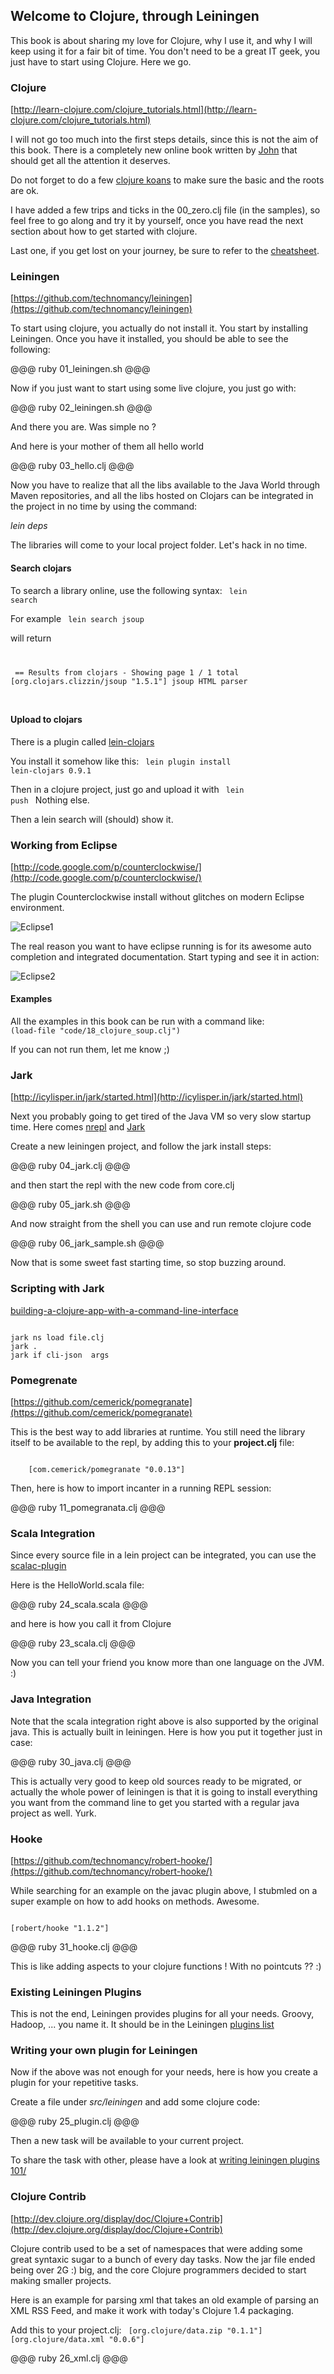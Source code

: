 Welcome to Clojure, through Leiningen
-----------------

This book is about sharing my love for Clojure, why I use it, and why I will keep using it for a fair bit of time. You don't need to be a great IT geek, you just have to start using Clojure. Here we go.

### Clojure
[http://learn-clojure.com/clojure_tutorials.html](http://learn-clojure.com/clojure_tutorials.html)

I will not go too much into the first steps details, since this is not the aim of this book. There is a completely new online book written by [John](http://www.unexpected-vortices.com/clojure/brief-beginners-guide/index.html) that should get all the attention it deserves.

Do not forget to do a few [clojure koans](https://github.com/functional-koans/clojure-koans) to make sure the basic and the roots are ok.

I have added a few trips and ticks in the 00_zero.clj file (in the samples), so feel free to go along and try it by yourself, once you have read the next section about how to get started with clojure.

Last one, if you get lost on your journey, be sure to refer to the [cheatsheet](http://clojuredocs.org/quickref/Clojure%20Core).

### Leiningen 
[https://github.com/technomancy/leiningen](https://github.com/technomancy/leiningen)

To start using clojure, you actually do not install it. You start by installing Leiningen. Once you have it installed, you should be able to see the following:

@@@ ruby 01_leiningen.sh @@@

Now if you just want to start using some live clojure, you just go with:

@@@ ruby 02_leiningen.sh @@@

And there you are. Was simple no ? 

And here is your mother of them all hello world 

@@@ ruby 03_hello.clj @@@

Now you have to realize that all the libs available to the Java World through Maven repositories, and all the libs hosted on Clojars can be integrated in the project in no time by using the command:

*lein deps*

The libraries will come to your local project folder. Let's hack in no time.

#### Search clojars

To search a library online, use the following syntax:
<code>
	lein search <libraryname>
</code>

For example
<code>
	lein search jsoup     
</code>
will return 


<code>
<pre>
 == Results from clojars - Showing page 1 / 1 total
[org.clojars.clizzin/jsoup "1.5.1"] jsoup HTML parser
</pre>
</code>

#### Upload to clojars
There is a plugin called [lein-clojars](https://github.com/ato/lein-clojars)

You install it somehow like this:
<code>
	lein plugin install lein-clojars 0.9.1
</code>

Then in a clojure project, just go and upload it with
<code>
	lein push
</code>
Nothing else.

Then a lein search will (should) show it. 

### Working from Eclipse
[http://code.google.com/p/counterclockwise/](http://code.google.com/p/counterclockwise/)

The plugin Counterclockwise install without glitches on modern Eclipse environment. 

![Eclipse1](../images/ccw.png)

The real reason you want to have eclipse running is for its awesome auto completion and integrated documentation. Start typing and see it in action:

![Eclipse2](../images/ccw2.png)

#### Examples

All the examples in this book can be run with a command like:
<code>
(load-file "code/18_clojure_soup.clj")
</code>

If you can not run them, let me know ;) 

### Jark
[http://icylisper.in/jark/started.html](http://icylisper.in/jark/started.html)

Next you probably going to get tired of the Java VM so very slow startup time. Here comes [nrepl](https://github.com/clojure/tools.nrepl) and [Jark](http://icylisper.in/jark/features.html)

Create a new leiningen project, and follow the jark install steps:

@@@ ruby 04_jark.clj @@@

and then start the repl with the new code from core.clj

@@@ ruby 05_jark.sh @@@

And now straight from the shell you can use and run remote clojure code

@@@ ruby 06_jark_sample.sh @@@

Now that is some sweet fast starting time, so stop buzzing around.

### Scripting with Jark
[building-a-clojure-app-with-a-command-line-interface](http://stackoverflow.com/questions/1341154/building-a-clojure-app-with-a-command-line-interface)

<code>
jark ns load file.clj
jark <namespace>.<function> <args>
jark if cli-json <namespace><function> args 
</code>

### Pomegrenate
[https://github.com/cemerick/pomegranate](https://github.com/cemerick/pomegranate)

This is the best way to add libraries at runtime. You still need the library itself to be available to the repl, by adding this to your __project.clj__ file:

<code>
	[com.cemerick/pomegranate "0.0.13"]
</code>

Then, here is how to import incanter in a running REPL session:

@@@ ruby 11_pomegranata.clj @@@

### Scala Integration

Since every source file in a lein project can be integrated, you can use the [scalac-plugin](https://github.com/technomancy/lein-scalac)

Here is the HelloWorld.scala file:

@@@ ruby 24_scala.scala @@@

and here is how you call it from Clojure

@@@ ruby 23_scala.clj @@@

Now you can tell your friend you know more than one language on the JVM. :)

### Java Integration

Note that the scala integration right above is also supported by the original java. This is actually built in leiningen. Here is how you put it together just in case:

@@@ ruby 30_java.clj @@@

This is actually very good to keep old sources ready to be migrated, or actually the whole power of leiningen is that it is going to install everything you want from the command line to get you started with a regular java project as well. Yurk.

### Hooke
[https://github.com/technomancy/robert-hooke/](https://github.com/technomancy/robert-hooke/)

While searching for an example on the javac plugin above, I stubmled on a super example on how to add hooks on methods. 
Awesome.

<code>
[robert/hooke "1.1.2"]
</code>

@@@ ruby 31_hooke.clj @@@

This is like adding aspects to your clojure functions ! With no pointcuts  ?? :)

### Existing Leiningen Plugins

This is not the end, Leiningen provides plugins for all your needs. Groovy, Hadoop, ... you name it. It should be in the Leiningen [plugins list](https://github.com/technomancy/leiningen/wiki/Plugins)

### Writing your own plugin for Leiningen
Now if the above was not enough for your needs, here is how you create a plugin for your repetitive tasks.

Create a file under *src/leiningen* and add some clojure code:

@@@ ruby 25_plugin.clj @@@

Then a new task will be available to your current project.

To share the task with other, please have a look at [writing leiningen plugins 101/](http://nakkaya.com/2010/02/25/writing-leiningen-plugins-101/)

### Clojure Contrib
[http://dev.clojure.org/display/doc/Clojure+Contrib](http://dev.clojure.org/display/doc/Clojure+Contrib)

Clojure contrib used to be a set of namespaces that were adding some great syntaxic sugar to a bunch of every day tasks.
Now the jar file ended being over 2G :) big, and the core Clojure programmers decided to start making smaller projects.

Here is an example for parsing xml that takes an old example of parsing an XML RSS Feed, and make it work with today's Clojure 1.4 packaging.

Add this to your project.clj:
<code>
[org.clojure/data.zip "0.1.1"]
[org.clojure/data.xml "0.0.6"]
</code>

@@@ ruby 26_xml.clj @@@
